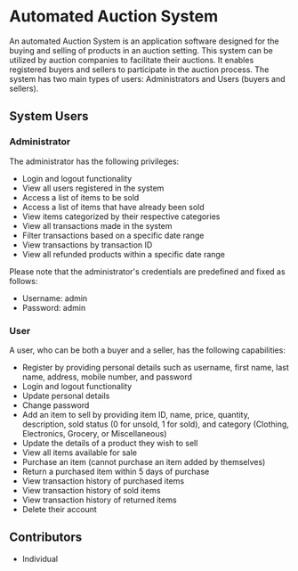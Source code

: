# Automated Auction System

An automated Auction System is an application software designed for the buying and selling of products in an auction setting. This system can be utilized by auction companies to facilitate their auctions. It enables registered buyers and sellers to participate in the auction process. The system has two main types of users: Administrators and Users (buyers and sellers).

## System Users

### Administrator

The administrator has the following privileges:

- Login and logout functionality
- View all users registered in the system
- Access a list of items to be sold
- Access a list of items that have already been sold
- View items categorized by their respective categories
- View all transactions made in the system
- Filter transactions based on a specific date range
- View transactions by transaction ID
- View all refunded products within a specific date range

Please note that the administrator's credentials are predefined and fixed as follows:
- Username: admin
- Password: admin

### User

A user, who can be both a buyer and a seller, has the following capabilities:

- Register by providing personal details such as username, first name, last name, address, mobile number, and password
- Login and logout functionality
- Update personal details
- Change password
- Add an item to sell by providing item ID, name, price, quantity, description, sold status (0 for unsold, 1 for sold), and category (Clothing, Electronics, Grocery, or Miscellaneous)
- Update the details of a product they wish to sell
- View all items available for sale
- Purchase an item (cannot purchase an item added by themselves)
- Return a purchased item within 5 days of purchase
- View transaction history of purchased items
- View transaction history of sold items
- View transaction history of returned items
- Delete their account



## Contributors

- Individual
